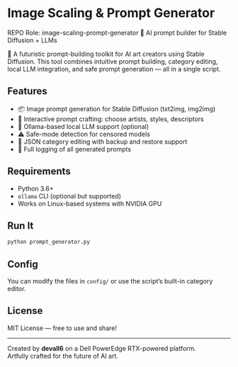 # Image Scaling & Prompt Generator
REPO Role: image-scaling-prompt-generator	🎨 AI prompt builder for Stable Diffusion + LLMs

🚀 A futuristic prompt-building toolkit for AI art creators using Stable Diffusion. This tool combines intuitive prompt building, category editing, local LLM integration, and safe prompt generation — all in a single script.

## Features
- 📦 Image prompt generation for Stable Diffusion (txt2img, img2img)
- 🎨 Interactive prompt crafting: choose artists, styles, descriptors
- 🧠 Ollama-based local LLM support (optional)
- ⚠️ Safe-mode detection for censored models
- 🔁 JSON category editing with backup and restore support
- 📂 Full logging of all generated prompts

## Requirements
- Python 3.6+
- `ollama` CLI (optional but supported)
- Works on Linux-based systems with NVIDIA GPU

## Run It

```bash
python prompt_generator.py
```

## Config

You can modify the files in `config/` or use the script’s built-in category editor.

## License

MIT License — free to use and share!

---

Created by **devall6** on a Dell PowerEdge RTX-powered platform.  
Artfully crafted for the future of AI art.
